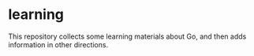 # learning
This repository collects some learning materials about Go, and then adds information in other directions.
